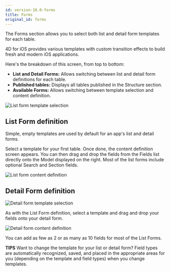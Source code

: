 ```yaml
---
id: version-18.0-forms
title: Forms
original_id: forms
---
```


The Forms section allows you to select both list and detail form templates for each table.

4D for iOS provides various templates with custom transition effects to build fresh and modern iOS applications.

Here's the breakdown of this screen, from top to bottom:

* **List and Detail Forms:** Allows switching between list and detail form definitions for each table.
* **Published tables:** Displays all tables published in the Structure section.
* **Available Forms:** Allows switching between template selection and content definition.

![List form template selection](assets/en/project-editor/Forms-section-templates-selection-4D-for-iOS.png)

## List Form definition

Simple, empty templates are used by default for an app's list and detail forms.

Select a template for your first table. Once done, the content definition screen appears. You can then drag and drop the fields from the Fields list directly onto the Model displayed on the right. Most of the list forms include optional Search and Section fields.

![List form content definition](assets/en/project-editor/Forms-section-content-definition-4D-for-iOS.png)

## Detail Form definition

![Detail form template selection](assets/en/project-editor/Forms-section-detail-form-templates-selection-4D-for-iOS.png)

As with the List Form definition, select a template and drag and drop your fields onto your detail form.

![Detail form content definition](assets/en/project-editor/Forms-section-detail-form-content-definition-4D-for-iOS.png)

You can add as few as 2 or as many as 10 fields for most of the List Forms.<div markdown="1" class = "tips">
**TIPS**
Want to change the template for your list or detail form?
Field types are automatically recognized, saved, and placed in the appropriate areas for you (depending on the template and field types) when you change templates.</div>